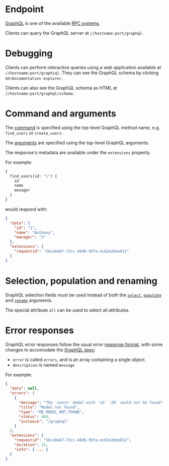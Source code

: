 # Endpoint

[GraphQL](http://graphql.org/) is one of the available [RPC systems](rpc.md).

Clients can query the GraphQL server at `//hostname:port/graphql`.

# Debugging

Clients can perform interactive queries using a web application available at
`//hostname:port/graphiql`.
They can see the GraphQL schema by clicking on `Documentation explorer`.

Clients can also see the GraphQL schema as HTML at
`//hostname:port/graphql/schema`.

# Command and arguments

The [command](rpc.md#rpc) is specified using the
top-level GraphQL method name, e.g. `find_users` or `create_users`.

The [arguments](rpc.md#rpc) are specified using the top-level GraphQL arguments.

The response's metadata are available under the `extensions` property.

For example:

```graphql
{
  find_users(id: "1") {
    id
    name
    manager
  }
}
```

would respond with:

```json
{
  "data": {
    "id": "1",
    "name": "Anthony",
    "manager": "3"
  },
  "extensions": {
    "requestid": "56ca9a87-73cc-48db-95fa-ec62e2dee812"
  }
}
```

# Selection, population and renaming

GraphQL selection fields must be used instead of both the
[`select`](../arguments/selecting.md),
[`populate`](../query/relations.md#populating-nested-collections) and
[`rename`](../arguments/renaming.md) arguments.

The special attribute `all` can be used to select all attributes.

# Error responses

GraphQL error responses follow the usual error
[response format](../query/error.md#error-responses), with some changes
to accomodate the
[GraphQL spec](https://facebook.github.io/graphql/#sec-Errors):
  - `error` is called `errors`, and is an array containing a single object.
  - `description` is named `message`

For example:

```json
{
  "data": null,
  "errors": [
    {
      "message": "The 'users' model with 'id' '20' could not be found",
      "title": "Model not found",
      "type": "DB_MODEL_NOT_FOUND",
      "status": 404,
      "instance": "/graphql"
    }
  ],
  "extensions": {
    "requestid": "56ca9a87-73cc-48db-95fa-ec62e2dee812",
    "duration": 15,
    "info": { ... }
  }
}
```
